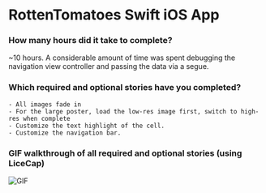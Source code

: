 RottenTomatoes Swift iOS App
===

### How many hours did it take to complete?
~10 hours. A considerable amount of time was spent debugging the navigation view controller and passing the data via a segue.

### Which required and optional stories have you completed?
	- All images fade in
	- For the large poster, load the low-res image first, switch to high-res when complete
	- Customize the text highlight of the cell.
	- Customize the navigation bar.

### GIF walkthrough of all required and optional stories (using LiceCap)
![GIF](https://raw.github.com/mbatilando/RottenTomatoes/master/RottenTomatoes.gif)
